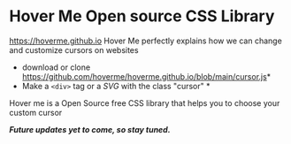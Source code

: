 # Hover Me Open source CSS Library

https://hoverme.github.io
Hover Me perfectly explains how we can change and customize cursors on websites

* download or clone https://github.com/hoverme/hoverme.github.io/blob/main/cursor.js*
* Make a `<div>` tag or a *SVG* with the class "cursor" *


Hover me is a Open Source free CSS library that helps you to choose your custom cursor


***Future updates yet to come, so stay tuned.***
